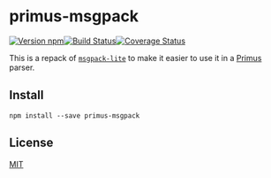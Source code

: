 # primus-msgpack

[![Version npm][npm-primus-msgpack-badge]][npm-primus-msgpack][![Build Status][ci-primus-msgpack-badge]][ci-primus-msgpack][![Coverage Status][coverage-primus-msgpack-badge]][coverage-primus-msgpack]

This is a repack of [`msgpack-lite`][msgpack-lite] to make it easier to use it
in a [Primus][primus] parser.

## Install

```
npm install --save primus-msgpack
```

## License

[MIT](LICENSE)

[npm-primus-msgpack-badge]: https://img.shields.io/npm/v/primus-msgpack.svg?style=flat-square
[npm-primus-msgpack]: https://www.npmjs.com/package/primus-msgpack
[ci-primus-msgpack-badge]: https://img.shields.io/github/workflow/status/primus/primus-msgpack/CI/master?label=CI&style=flat-square
[ci-primus-msgpack]: https://github.com/primus/primus-msgpack/actions?query=workflow%3ACI+branch%3Amaster
[coverage-primus-msgpack-badge]: https://img.shields.io/coveralls/primus/primus-msgpack/master.svg?style=flat-square
[coverage-primus-msgpack]: https://coveralls.io/r/primus/primus-msgpack?branch=master
[msgpack-lite]: https://github.com/kawanet/msgpack-lite
[primus]: https://github.com/primus/primus
